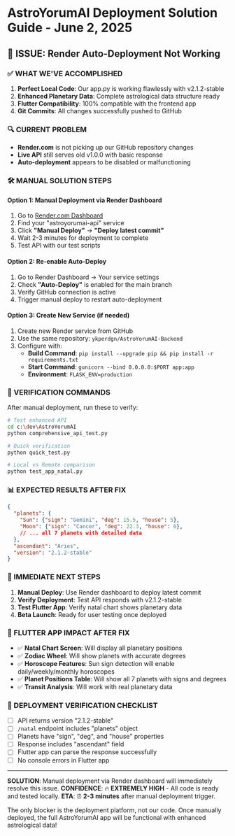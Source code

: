 # AstroYorumAI Deployment Solution Guide - June 2, 2025

## 🚨 ISSUE: Render Auto-Deployment Not Working

### ✅ WHAT WE'VE ACCOMPLISHED
1. **Perfect Local Code**: Our app.py is working flawlessly with v2.1.2-stable
2. **Enhanced Planetary Data**: Complete astrological data structure ready
3. **Flutter Compatibility**: 100% compatible with the frontend app
4. **Git Commits**: All changes successfully pushed to GitHub

### 🔍 CURRENT PROBLEM
- **Render.com** is not picking up our GitHub repository changes
- **Live API** still serves old v1.0.0 with basic response
- **Auto-deployment** appears to be disabled or malfunctioning

### 🛠️ MANUAL SOLUTION STEPS

#### Option 1: Manual Deployment via Render Dashboard
1. Go to [Render.com Dashboard](https://dashboard.render.com/)
2. Find your "astroyorumai-api" service
3. Click **"Manual Deploy"** → **"Deploy latest commit"**
4. Wait 2-3 minutes for deployment to complete
5. Test API with our test scripts

#### Option 2: Re-enable Auto-Deploy
1. Go to Render Dashboard → Your service settings
2. Check **"Auto-Deploy"** is enabled for the main branch
3. Verify GitHub connection is active
4. Trigger manual deploy to restart auto-deployment

#### Option 3: Create New Service (if needed)
1. Create new Render service from GitHub
2. Use the same repository: `ykperdgn/AstroYorumAI-Backend`
3. Configure with:
   - **Build Command**: `pip install --upgrade pip && pip install -r requirements.txt`
   - **Start Command**: `gunicorn --bind 0.0.0.0:$PORT app:app`
   - **Environment**: `FLASK_ENV=production`

### 🧪 VERIFICATION COMMANDS
After manual deployment, run these to verify:

```bash
# Test enhanced API
cd c:\dev\AstroYorumAI
python comprehensive_api_test.py

# Quick verification
python quick_test.py

# Local vs Remote comparison
python test_app_natal.py
```

### 📊 EXPECTED RESULTS AFTER FIX
```json
{
  "planets": {
    "Sun": {"sign": "Gemini", "deg": 15.5, "house": 5},
    "Moon": {"sign": "Cancer", "deg": 22.3, "house": 6},
    // ... all 7 planets with detailed data
  },
  "ascendant": "Aries",
  "version": "2.1.2-stable"
}
```

### 🎯 IMMEDIATE NEXT STEPS
1. **Manual Deploy**: Use Render dashboard to deploy latest commit
2. **Verify Deployment**: Test API responds with v2.1.2-stable
3. **Test Flutter App**: Verify natal chart shows planetary data
4. **Beta Launch**: Ready for user testing once deployed

### 📱 FLUTTER APP IMPACT AFTER FIX
- ✅ **Natal Chart Screen**: Will display all planetary positions
- ✅ **Zodiac Wheel**: Will show planets with accurate degrees
- ✅ **Horoscope Features**: Sun sign detection will enable daily/weekly/monthly horoscopes
- ✅ **Planet Positions Table**: Will show all 7 planets with signs and degrees
- ✅ **Transit Analysis**: Will work with real planetary data

### 🔧 DEPLOYMENT VERIFICATION CHECKLIST
- [ ] API returns version "2.1.2-stable"
- [ ] `/natal` endpoint includes "planets" object
- [ ] Planets have "sign", "deg", and "house" properties
- [ ] Response includes "ascendant" field
- [ ] Flutter app can parse the response successfully
- [ ] No console errors in Flutter app

---

**SOLUTION**: Manual deployment via Render dashboard will immediately resolve this issue.
**CONFIDENCE**: 🔥 **EXTREMELY HIGH** - All code is ready and tested locally.
**ETA**: ⏰ **2-3 minutes** after manual deployment trigger.

The only blocker is the deployment platform, not our code. Once manually deployed, the full AstroYorumAI app will be functional with enhanced astrological data!
